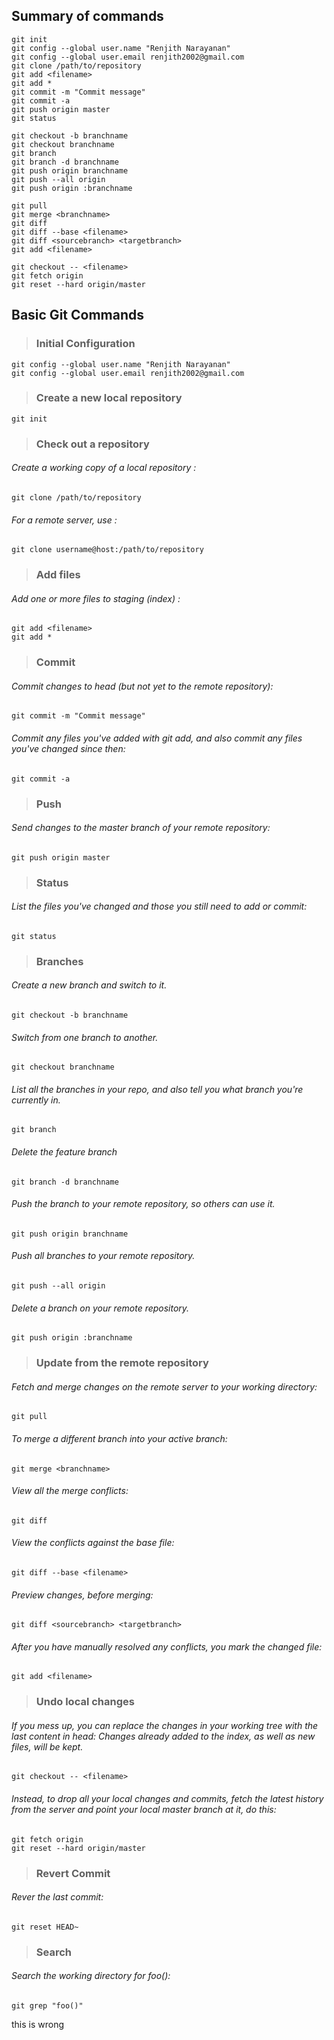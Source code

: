 ## Summary of commands
```
git init
git config --global user.name "Renjith Narayanan"
git config --global user.email renjith2002@gmail.com
git clone /path/to/repository
git add <filename>
git add *
git commit -m "Commit message"
git commit -a
git push origin master
git status

git checkout -b branchname
git checkout branchname
git branch
git branch -d branchname
git push origin branchname
git push --all origin
git push origin :branchname

git pull
git merge <branchname>
git diff
git diff --base <filename>
git diff <sourcebranch> <targetbranch>
git add <filename>

git checkout -- <filename>
git fetch origin
git reset --hard origin/master
```


## Basic Git Commands


> ### Initial Configuration

  ```
  git config --global user.name "Renjith Narayanan"
  git config --global user.email renjith2002@gmail.com
  ```

> ### Create a new local repository

```
git init
```

> ### Check out a repository

###### Create a working copy of a local repository :

```
git clone /path/to/repository
```
###### For a remote server, use :

```
git clone username@host:/path/to/repository
```


> ### Add files

###### Add one or more files to staging (index)	:

```
git add <filename>
git add *
```

> ### Commit

###### Commit changes to head (but not yet to the remote repository):
```
git commit -m "Commit message"
```
###### Commit any files you've added with git add, and also commit any files you've changed since then:
```
git commit -a
```

> ### Push

###### Send changes to the master branch of your remote repository:
```
git push origin master
```

> ### Status

###### List the files you've changed and those you still need to add or commit:
```
git status
```

> ### Branches

###### Create a new branch and switch to it.
```
git checkout -b branchname
```
###### Switch from one branch to another.
```
git checkout branchname
```
###### List all the branches in your repo, and also tell you what branch you're currently in.
```
git branch
```
###### Delete the feature branch
```
git branch -d branchname
```
###### Push the branch to your remote repository, so others can use it.
```
git push origin branchname
```
###### Push all branches to your remote repository.
```
git push --all origin
```
###### Delete a branch on your remote repository.
```
git push origin :branchname
```

> ### Update from the remote repository

###### Fetch and merge changes on the remote server to your working directory:
```
git pull
```
###### To merge a different branch into your active branch:
```
git merge <branchname>
```
###### View all the merge conflicts:
```
git diff
```
###### View the conflicts against the base file:
```
git diff --base <filename>
```
###### Preview changes, before merging:
```
git diff <sourcebranch> <targetbranch>
```
###### After you have manually resolved any conflicts, you mark the changed file:
```
git add <filename>
```

> ### Undo local changes

###### If you mess up, you can replace the changes in your working tree with the last content in head: Changes already added to the index, as well as new files, will be kept.
```
git checkout -- <filename>
```
###### Instead, to drop all your local changes and commits, fetch the latest history from the server and point your local master branch at it, do this:
```
git fetch origin
git reset --hard origin/master
```
> ### Revert Commit
###### Rever the last commit:
```
git reset HEAD~
```

> ### Search
###### Search the working directory for foo():
```
git grep "foo()"
```

this is wrong
